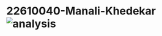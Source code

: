 # 22610040-Manali-Khedekar![analysis](https://github.com/user-attachments/assets/b7cc2f8d-581f-4f47-8a40-7a409ba026c5)
